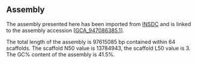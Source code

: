 **Assembly**
--------

The assembly presented here has been imported from [INSDC](http://www.insdc.org) and is linked to the assembly accession [[GCA\_947086385.1](http://www.ebi.ac.uk/ena/data/view/GCA_947086385.1)].

The total length of the assembly is 97615085 bp contained within 64 scaffolds.
The scaffold N50 value is 13784943, the scaffold L50 value is 3.
The GC% content of the assembly is 41.5%.
